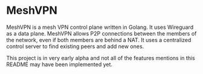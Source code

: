 # MeshVPN

MeshVPN is a mesh VPN control plane written in Golang. It uses Wireguard as a data plane. MeshVPN allows P2P connections between the members of the network, even if both members are behind a NAT. It uses a centralized control server to find existing peers and add new ones.

This project is in very early alpha and not all of the features mentions in this README may have been implemented yet.